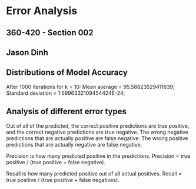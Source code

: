 # Error Analysis
## 360-420 - Section 002
## Jason Dinh

## Distributions of Model Accuracy
After 1000 iterations for k = 10:
Mean average = 95.58823529411639;
Standard deviation = 1.5996332109454424E-24;

## Analysis of different error types
Out of all of the predicted, the correct positive predictions are true positive, and the correct negative predictions are true negative. The wrong negative predictions that are actually positive are false negative. The wrong positive predictions that are actually negative are false negative.

Precision is how many predicted positive in the predictions.
Precision = true positive / (true positive + false negative).

Recall is how many predicted positive out of all actual positives.
Recall = true positive / (true positive + false negatives).

